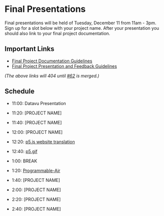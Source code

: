 # Final Presentations

Final presentations will be held of Tuesday, December 11 from 11am - 3pm. Sign up for a slot below with your project name. After your presentation you should also link to your final project documentation.

## Important Links
* [Final Project Documentation Guidelines](final-template.md)
* [Final Project Presentation and Feedback Guidelines](final-presentation.md)

_(The above links will 404 until [#62](https://github.com/Open-Source-Studio-at-ITP/Final-Projects/pull/62]) is merged.)_

## Schedule

* 11:00: Datavu Presentation
* 11:20: [PROJECT NAME]
* 11:40: [PROJECT NAME]
* 12:00: [PROJECT NAME]
* 12:20: [p5.js website translation](https://github.com/guillemontecinos/itp_fall_2018_open_source_studio/blob/master/final_project/documentation.md)
* 12:40: [p5.gif](https://github.com/WenheLI/p5.gif)

* 1:00: BREAK

* 1:20: [Programmable-Air](github.com/programmable-air)
* 1:40: [PROJECT NAME]
* 2:00: [PROJECT NAME]
* 2:20: [PROJECT NAME]
* 2:40: [PROJECT NAME]
